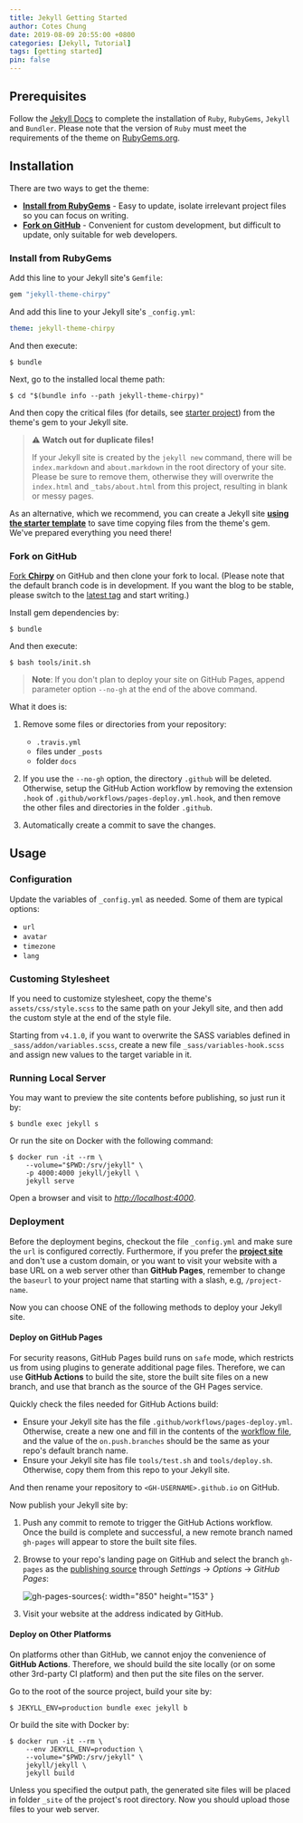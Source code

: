 ```yaml
---
title: Jekyll Getting Started
author: Cotes Chung
date: 2019-08-09 20:55:00 +0800
categories: [Jekyll, Tutorial]
tags: [getting started]
pin: false
---
```


## Prerequisites

Follow the [Jekyll Docs](https://jekyllrb.com/docs/installation/) to complete the installation of `Ruby`, `RubyGems`, `Jekyll` and `Bundler`. Please note that the version of `Ruby` must meet the requirements of the theme on [RubyGems.org](https://rubygems.org/gems/jekyll-theme-chirpy).

## Installation

There are two ways to get the theme:

- **[Install from RubyGems](#install-from-rubygems)** - Easy to update, isolate irrelevant project files so you can focus on writing.
- **[Fork on GitHub](#fork-on-github)** - Convenient for custom development, but difficult to update, only suitable for web developers.

### Install from RubyGems

Add this line to your Jekyll site's `Gemfile`:

```ruby
gem "jekyll-theme-chirpy"
```

And add this line to your Jekyll site's `_config.yml`:

```yaml
theme: jekyll-theme-chirpy
```

And then execute:

```console
$ bundle
```

Next, go to the installed local theme path:

```console
$ cd "$(bundle info --path jekyll-theme-chirpy)"
```

And then copy the critical files (for details, see [starter project][starter]) from the theme's gem to your Jekyll site.

> ⚠️ **Watch out for duplicate files!**
>
> If your Jekyll site is created by the `jekyll new` command, there will be `index.markdown` and `about.markdown` in the root directory of your site. Please be sure to remove them, otherwise they will overwrite the `index.html` and `_tabs/about.html` from this project, resulting in blank or messy pages.

As an alternative, which we recommend, you can create a Jekyll site [**using the starter template**][use-starter] to save time copying files from the theme's gem. We've prepared everything you need there!

### Fork on GitHub

[Fork **Chirpy**](https://github.com/cotes2020/jekyll-theme-chirpy/fork) on GitHub and then clone your fork to local. (Please note that the default branch code is in development.  If you want the blog to be stable, please switch to the [latest tag](https://github.com/cotes2020/jekyll-theme-chirpy/tags) and start writing.)

Install gem dependencies by:

```console
$ bundle
```

And then execute:

```console
$ bash tools/init.sh
```

> **Note**: If you don't plan to deploy your site on GitHub Pages, append parameter option `--no-gh` at the end of the above command.

What it does is:

1. Remove some files or directories from your repository:
    - `.travis.yml`
    - files under `_posts`
    - folder `docs`

2. If you use the `--no-gh` option, the directory `.github` will be deleted. Otherwise, setup the GitHub Action workflow by removing the extension `.hook` of `.github/workflows/pages-deploy.yml.hook`, and then remove the other files and directories in the folder `.github`.

3. Automatically create a commit to save the changes.

## Usage

### Configuration

Update the variables of `_config.yml` as needed. Some of them are typical options:

- `url`
- `avatar`
- `timezone`
- `lang`

### Customing Stylesheet

If you need to customize stylesheet, copy the theme's `assets/css/style.scss` to the same path on your Jekyll site, and then add the custom style at the end of the style file.

Starting from `v4.1.0`, if you want to overwrite the SASS variables defined in `_sass/addon/variables.scss`, create a new file `_sass/variables-hook.scss` and assign new values to the target variable in it.

### Running Local Server

You may want to preview the site contents before publishing, so just run it by:

```console
$ bundle exec jekyll s
```

Or run the site on Docker with the following command:

```terminal
$ docker run -it --rm \
    --volume="$PWD:/srv/jekyll" \
    -p 4000:4000 jekyll/jekyll \
    jekyll serve
```

Open a browser and visit to _<http://localhost:4000>_.

### Deployment

Before the deployment begins, checkout the file `_config.yml` and make sure the `url` is configured correctly. Furthermore, if you prefer the [**project site**](https://help.github.com/en/github/working-with-github-pages/about-github-pages#types-of-github-pages-sites) and don't use a custom domain, or you want to visit your website with a base URL on a web server other than **GitHub Pages**, remember to change the `baseurl` to your project name that starting with a slash, e.g, `/project-name`.

Now you can choose ONE of the following methods to deploy your Jekyll site.

#### Deploy on GitHub Pages

For security reasons, GitHub Pages build runs on `safe` mode, which restricts us from using plugins to generate additional page files. Therefore, we can use **GitHub Actions** to build the site, store the built site files on a new branch, and use that branch as the source of the GH Pages service.

Quickly check the files needed for GitHub Actions build:

- Ensure your Jekyll site has the file `.github/workflows/pages-deploy.yml`. Otherwise, create a new one and fill in the contents of the [workflow file][workflow], and the value of the `on.push.branches` should be the same as your repo's default branch name.
- Ensure your Jekyll site has file `tools/test.sh` and `tools/deploy.sh`. Otherwise, copy them from this repo to your Jekyll site.

And then rename your repository to `<GH-USERNAME>.github.io` on GitHub.

Now publish your Jekyll site by:

1. Push any commit to remote to trigger the GitHub Actions workflow. Once the build is complete and successful, a new remote branch named `gh-pages` will appear to store the built site files.

2. Browse to your repo's landing page on GitHub and select the branch `gh-pages` as the [publishing source](https://docs.github.com/en/github/working-with-github-pages/configuring-a-publishing-source-for-your-github-pages-site) through _Settings_ → _Options_ → _GitHub Pages_:

    ![gh-pages-sources](https://cdn.jsdelivr.net/gh/cotes2020/chirpy-images/posts/20190809/gh-pages-sources.png){: width="850" height="153" }

3. Visit your website at the address indicated by GitHub.

#### Deploy on Other Platforms

On platforms other than GitHub, we cannot enjoy the convenience of **GitHub Actions**. Therefore, we should build the site locally (or on some other 3rd-party CI platform) and then put the site files on the server.

Go to the root of the source project, build your site by:

```console
$ JEKYLL_ENV=production bundle exec jekyll b
```

Or build the site with Docker by:

```terminal
$ docker run -it --rm \
    --env JEKYLL_ENV=production \
    --volume="$PWD:/srv/jekyll" \
    jekyll/jekyll \
    jekyll build
```

Unless you specified the output path, the generated site files will be placed in folder `_site` of the project's root directory. Now you should upload those files to your web server.

[starter]: https://github.com/cotes2020/chirpy-starter
[use-starter]: https://github.com/cotes2020/chirpy-starter/generate
[workflow]: https://github.com/cotes2020/jekyll-theme-chirpy/blob/master/.github/workflows/pages-deploy.yml.hook
